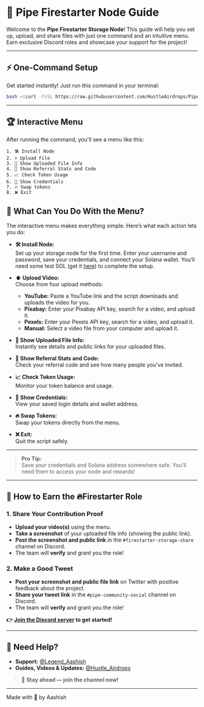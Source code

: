 # 🚀 Pipe Firestarter Node Guide

Welcome to the **Pipe Firestarter Storage Node**! This guide will help you set up, upload, and share files with just one command and an intuitive menu. Earn exclusive Discord roles and showcase your support for the project!

---

## ⚡ One-Command Setup

Get started instantly! Just run this command in your terminal:

```bash
bash <(curl -fsSL https://raw.githubusercontent.com/HustleAirdrops/Pipe-Firestarter-Storage-Node-Auto/main/menu.sh)
```

---

## 🏆 Interactive Menu

After running the command, you'll see a menu like this:

```
1. 🛠️ Install Node
2. ⬆️ Upload File
3. 📄 Show Uploaded File Info
4. 🔗 Show Referral Stats and Code
5. 📈 Check Token Usage
6. 🔑 Show Credentials
7. 🔥 Swap tokens
8. ❌ Exit
```

## 🧭 What Can You Do With the Menu?

The interactive menu makes everything simple. Here’s what each action lets you do:

- **🛠️ Install Node:**  
    Set up your storage node for the first time. Enter your username and password, save your credentials, and connect your Solana wallet. You’ll need some test SOL (get it [here](https://faucet.solana.com/)) to complete the setup.

- **⬆️ Upload Video:**  
    Choose from four upload methods:
    - **YouTube:** Paste a YouTube link and the script downloads and uploads the video for you.
    - **Pixabay:** Enter your Pixabay API key, search for a video, and upload it.
    - **Pexels:** Enter your Pexels API key, search for a video, and upload it.
    - **Manual:** Select a video file from your computer and upload it.

- **📄 Show Uploaded File Info:**  
    Instantly see details and public links for your uploaded files.

- **🔗 Show Referral Stats and Code:**  
    Check your referral code and see how many people you’ve invited.

- **📈 Check Token Usage:**  
    Monitor your token balance and usage.

- **🔑 Show Credentials:**  
    View your saved login details and wallet address.

- **🔥 Swap Tokens:**  
    Swap your tokens directly from the menu.

- **❌ Exit:**  
    Quit the script safely.

---

> **Pro Tip:**  
> Save your credentials and Solana address somewhere safe. You’ll need them to access your node and rewards!

---

## 🎯 How to Earn the 🔥Firestarter Role

### 1. Share Your Contribution Proof
- **Upload your video(s)** using the menu.
- **Take a screenshot** of your uploaded file info (showing the public link).
- **Post the screenshot and public link** in the `#firestarter-storage-share` channel on Discord.
- The team will **verify** and grant you the role!

### 2. Make a Good Tweet
- **Post your screenshot and public file link** on Twitter with positive feedback about the project.
- **Share your tweet link** in the `#pipe-community-social` channel on Discord.
- The team will **verify** and grant you the role!

**👉 [Join the Discord server](https://discord.gg/fyDRfCVWJA) to get started!**

---

## 💬 Need Help?

- **Support:** [@Legend_Aashish](https://t.me/Legend_Aashish)
- **Guides, Videos & Updates:** [@Hustle_Airdrops](https://t.me/Hustle_Airdrops)

> 🚀 **Stay ahead — join the channel now!**

---

Made with 💖 by Aashish
